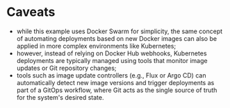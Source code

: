 # Caveats

- while this example uses Docker Swarm for simplicity, the same concept of automating deployments based on new Docker images can also be applied in more complex environments like Kubernetes;
- however, instead of relying on Docker Hub webhooks, Kubernetes deployments are typically managed using tools that monitor image updates or Git repository changes;
- tools such as image update controllers (e.g., Flux or Argo CD) can automatically detect new image versions and trigger deployments as part of a GitOps workflow, where Git acts as the single source of truth for the system's desired state.
